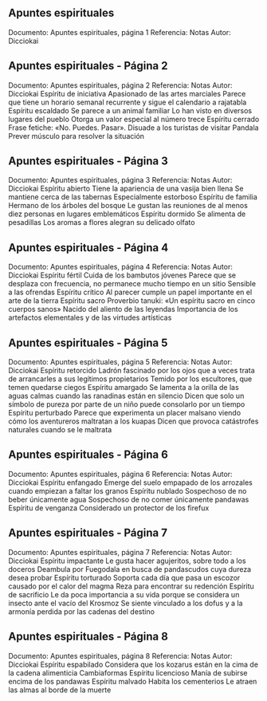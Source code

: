 ## Apuntes espirituales
Documento: Apuntes espirituales, página 1
Referencia: Notas
Autor: Dicciokai


## Apuntes espirituales - Página 2
Documento: Apuntes espirituales, página 2
Referencia: Notas
Autor: Dicciokai
Espíritu de iniciativa
Apasionado de las artes marciales
Parece que tiene un horario semanal recurrente y sigue el calendario a rajatabla
Espíritu escaldado
Se parece a un animal familiar
Lo han visto en diversos lugares del pueblo
Otorga un valor especial al número trece
Espíritu cerrado
Frase fetiche: «No. Puedes. Pasar».
Disuade a los turistas de visitar Pandala
Prever músculo para resolver la situación

## Apuntes espirituales - Página 3
Documento: Apuntes espirituales, página 3
Referencia: Notas
Autor: Dicciokai
Espíritu abierto
Tiene la apariencia de una vasija bien llena
Se mantiene cerca de las tabernas
Especialmente estorboso
Espíritu de familia
Hermano de los árboles del bosque
Le gustan las reuniones de al menos diez personas en lugares emblemáticos
Espíritu dormido
Se alimenta de pesadillas
Los aromas a flores alegran su delicado olfato

## Apuntes espirituales - Página 4
Documento: Apuntes espirituales, página 4
Referencia: Notas
Autor: Dicciokai
Espíritu fértil
Cuida de los bambutos jóvenes
Parece que se desplaza con frecuencia, no permanece mucho tiempo en un sitio
Sensible a las ofrendas
Espíritu crítico
Al parecer cumple un papel importante en el arte de la tierra
Espíritu sacro
Proverbio tanuki: «Un espíritu sacro en cinco cuerpos sanos»
Nacido del aliento de las leyendas
Importancia de los artefactos elementales y de las virtudes artísticas

## Apuntes espirituales - Página 5
Documento: Apuntes espirituales, página 5
Referencia: Notas
Autor: Dicciokai
Espíritu retorcido
Ladrón fascinado por los ojos que a veces trata de arrancarles a sus legítimos propietarios
Temido por los escultores, que temen quedarse ciegos
Espíritu amargado
Se lamenta a la orilla de las aguas calmas cuando las ranadinas están en silencio
Dicen que solo un símbolo de pureza por parte de un niño puede consolarlo por un tiempo
Espíritu perturbado
Parece que experimenta un placer malsano viendo cómo los aventureros maltratan a los kuapas
Dicen que provoca catástrofes naturales cuando se le maltrata

## Apuntes espirituales - Página 6
Documento: Apuntes espirituales, página 6
Referencia: Notas
Autor: Dicciokai
Espíritu enfangado
Emerge del suelo empapado de los arrozales cuando empiezan a faltar los granos
Espíritu nublado
Sospechoso de no beber únicamente agua
Sospechoso de no comer únicamente pandawas
Espíritu de venganza
Considerado un protector de los firefux

## Apuntes espirituales - Página 7
Documento: Apuntes espirituales, página 7
Referencia: Notas
Autor: Dicciokai
Espíritu impactante
Le gusta hacer agujeritos, sobre todo a los doceros
Deambula por Fuegodala en busca de pandascudos cuya dureza desea probar
Espíritu torturado
Soporta cada día que pasa un escozor causado por el calor del magma
Reza para encontrar su redención
Espíritu de sacrificio
Le da poca importancia a su vida porque se considera un insecto ante el vacío del Krosmoz
Se siente vinculado a los dofus y a la armonía perdida por las cadenas del destino

## Apuntes espirituales - Página 8
Documento: Apuntes espirituales, página 8
Referencia: Notas
Autor: Dicciokai
Espíritu espabilado
Considera que los kozarus están en la cima de la cadena alimenticia
Cambiaformas
Espíritu licencioso
Manía de subirse encima de los pandawas
Espíritu malvado
Habita los cementerios
Le atraen las almas al borde de la muerte
